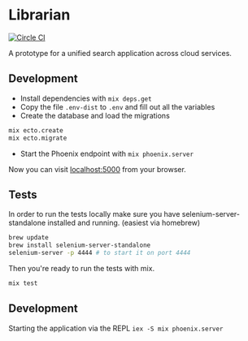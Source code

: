 # Librarian

[![Circle CI](https://circleci.com/gh/philippkueng/librarian/tree/master.svg?style=svg)](https://circleci.com/gh/philippkueng/librarian/tree/master)

A prototype for a unified search application across cloud services.

## Development

* Install dependencies with `mix deps.get`
* Copy the file `.env-dist` to `.env` and fill out all the variables
* Create the database and load the migrations

```bash
mix ecto.create
mix ecto.migrate
```

* Start the Phoenix endpoint with `mix phoenix.server`

Now you can visit [localhost:5000](http://localhost:5000/) from your browser.

## Tests

In order to run the tests locally make sure you have selenium-server-standalone installed and running. (easiest via homebrew)

```bash
brew update
brew install selenium-server-standalone
selenium-server -p 4444 # to start it on port 4444
```

Then you're ready to run the tests with mix.

```bash
mix test
```

## Development

Starting the application via the REPL `iex -S mix phoenix.server`
